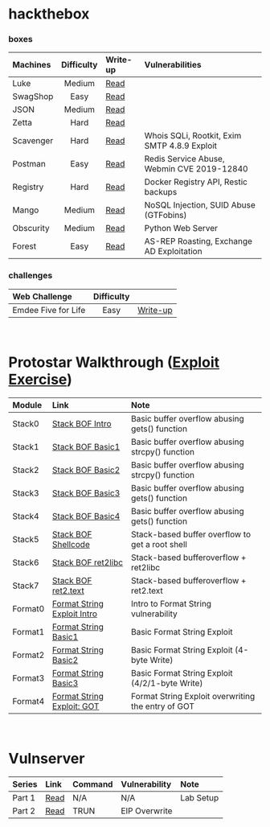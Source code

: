 # hackthebox

### boxes
| Machines | Difficulty | Write-up | Vulnerabilities |
| :--- | :---: | :--- | :-- |
| Luke | Medium | [Read](https://medium.com/@bigb0ss/htb-luke-write-up-77aa52320250) | |
| SwagShop | Easy | [Read](https://medium.com/@bigb0ss/htb-swagshop-write-up-50a560aa7a56?sk=8bc4c4a5bbf0707c158d1305f3e0143d) | |
| JSON | Medium | [Read](https://medium.com/@bigb0ss/htb-json-write-up-6f91f89bcbf1) | |
| Zetta | Hard | [Read](https://medium.com/@bigb0ss/htb-zetta-write-up-be2fff5e2305) | |
| Scavenger | Hard | [Read](https://medium.com/@bigb0ss/htb-scavenger-write-up-fee11d971774) | Whois SQLi, Rootkit, Exim SMTP 4.8.9 Exploit |
| Postman | Easy | [Read](https://medium.com/@bigb0ss/htb-postman-write-up-34bc4fe5daa) | Redis Service Abuse, Webmin CVE 2019-12840 |
| Registry | Hard | [Read](https://medium.com/@bigb0ss/htb-registry-write-up-b4255bd78712) | Docker Registry API, Restic backups |
| Mango | Medium | [Read](https://medium.com/@bigb0ss/htb-mango-write-up-52fdd7e67cc6) | NoSQL Injection, SUID Abuse (GTFobins) |
| Obscurity | Medium | [Read](https://medium.com/@bigb0ss/htb-obscurity-write-up-bc65f61cd255) | Python Web Server |
| Forest | Easy | [Read](https://medium.com/@bigb0ss/htb-forest-write-up-fdd45e8e73bf) | AS-REP Roasting, Exchange AD Exploitation |

### challenges
| Web Challenge | Difficulty | |
| :--- | :---: | :--- |
| Emdee Five for Life | Easy | [Write-up](https://medium.com/@bigb0ss/htb-web-challenge-emdee-five-for-life-56cb0ddfd63f) | 
<br />

# Protostar Walkthrough ([Exploit Exercise](http://exploit-exercises.lains.space/protostar/))
|Module |Link   |Note  |
| :---  | :---  | :--- |
|Stack0 |[Stack BOF Intro](https://medium.com/@bigb0ss/expdev-exploit-exercise-protostar-stack0-214e8cbccb04)   |Basic buffer overflow abusing gets() function | 
|Stack1 |[Stack BOF Basic1](https://medium.com/@bigb0ss/expdev-exploit-exercise-protostar-stack1-2f28302559fc)  |Basic buffer overflow abusing strcpy() function |
|Stack2 |[Stack BOF Basic2](https://medium.com/@bigb0ss/expdev-exploit-exercise-protostar-stack2-d6cb2e467853)  |Basic buffer overflow abusing strcpy() function |
|Stack3 |[Stack BOF Basic3](https://medium.com/@bigb0ss/expdev-exploit-exercise-protostar-stack3-7db54291f867)  |Basic buffer overflow abusing gets() function |
|Stack4 |[Stack BOF Basic4](https://medium.com/@bigb0ss/expdev-exploit-exercise-protostar-stack-4-bde92b7b6b38) |Basic buffer overflow abusing gets() function |
|Stack5 |[Stack BOF Shellcode](https://medium.com/bugbountywriteup/expdev-exploit-exercise-protostar-stack-5-c8d085c914e6) | Stack-based buffer overflow to get a root shell |
|Stack6 |[Stack BOF ret2libc](https://medium.com/@bigb0ss/expdev-exploit-exercise-protostar-stack-6-ef75472ec7c6)  |Stack-based bufferoverflow + ret2libc |
|Stack7 |[Stack BOF ret2.text](https://medium.com/@bigb0ss/expdev-exploit-exercise-protostar-stack-7-fea3ac85ffe7) |Stack-based bufferoverflow + ret2.text |
|Format0  |[Format String Exploit Intro](https://medium.com/@bigb0ss/expdev-exploit-exercise-protostar-format-0-332983bfd388) |Intro to Format String vulnerability |
|Format1  |[Format String Basic1](https://medium.com/bugbountywriteup/expdev-exploit-exercise-protostar-format-1-c5182332a69a) |Basic Format String Exploit |
|Format2  |[Format String Basic2](https://medium.com/bugbountywriteup/expdev-exploit-exercise-protostar-format-2-73ef08011a8c) |Basic Format String Exploit (4-byte Write) |
|Format3  |[Format String Basic3](https://medium.com/@bigb0ss/expdev-exploit-exercise-protostar-format-3-33e8d8f1e83) |Basic Format String Exploit (4/2/1-byte Write) |
|Format4  |[Format String Exploit: GOT](https://medium.com/@bigb0ss/expdev-exploit-exercise-protostar-format-4-e2907b4716d1) |Format String Exploit overwriting the entry of GOT |
<br>

# Vulnserver
|Series |Link |Command |Vulnerability | Note |
| :---  | :---  | :--- | :--- | :--- |
|Part 1 |[Read](https://medium.com/@bigb0ss/expdev-vulnserver-part-1-ba35b9e36478) | N/A | N/A | Lab Setup |
|Part 2 |[Read](https://medium.com/@bigb0ss/expdev-vulnserver-part-2-46de4dd7bdde) | TRUN | EIP Overwrite | 
